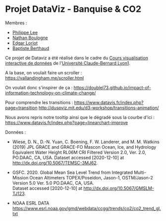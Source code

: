 # Projet DataViz - Banquise & CO2

Membres : 
* [Philippe Lee](https://github.com/philippe-lee)
* [Nathan Boulogne](https://github.com/nathan294)
* [Edgar Loriot](https://github.com/stikayto)
* [Baptiste Berthaud](https://github.com/bberthaud)

Ce projet de Dataviz a été réalisé dans le cadre du [Cours visualisation interactive de données](https://lyondataviz.github.io/teaching/lyon1-m2/2020/) de l'[Université Claude-Bernard Lyon1](https://www.univ-lyon1.fr/).


A la base, on voulait faire un scroller :
https://vallandingham.me/scroller.html

On voulait donc s'inspirer de ça : 
https://doublel73.github.io/impact-of-information-technology-on-climate-change/

Pour comprendre les transitions :
https://www.datavis.fr/index.php?page=transition
http://duspviz.mit.edu/d3-workshop/transitions-animation/

Nous avons repris notre tooltip ainsi que le dégradé sous la courbe d'ici :
https://www.datavis.fr/index.php?page=linearchart-improve

Données : 
  - Wiese, D. N., D.-N. Yuan, C. Boening, F. W. Landerer, and M. M. Watkins (2019) JPL GRACE and GRACE-FO Mascon Ocean, Ice, and Hydrology Equivalent
    Water Height RL06M CRI Filtered Version 2.0, Ver. 2.0, PO.DAAC, CA, USA. Dataset accessed [2020-12-10] at http://dx.doi.org/10.5067/TEMSC-3MJ62.

  - GSFC. 2020. Global Mean Sea Level Trend from Integrated Multi-Mission Ocean Altimeters TOPEX/Poseidon, Jason-1, OSTM/Jason-2 Version 5.0 Ver. 5.0 PO.DAAC, CA, USA.       
    Dataset accessed [2020-12-10] at http://dx.doi.org/10.5067/GMSLM-TJ123.

  - NOAA ESRL DATA https://www.esrl.noaa.gov/gmd/webdata/ccgg/trends/co2/co2_trend_gl.txt
